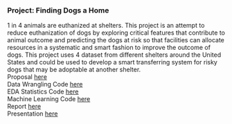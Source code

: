 ### Project: Finding Dogs a Home <br>
1 in 4 animals are euthanized at shelters. This project is an attempt to reduce euthanization of dogs by exploring critical features that contribute to animal outcome and predicting the dogs at risk so that facilities can allocate resources in a systematic and smart fashion to improve the outcome of dogs. This project uses 4 dataset from different shelters around the United States and could be used to develop a smart transferring system for risky dogs that may be adoptable at another shelter. <br>
Proposal [here](https://github.com/activerabbit/Finding-Dogs-a-Home/blob/master/Reports/Capstone%20Project%20Proposal%201%20Finding%20Pet%20a%20Home.docx)<br>
Data Wrangling Code [here](https://github.com/activerabbit/Finding-Dogs-a-Home/blob/master/Notebooks/Data%20Wrangling.ipynb)<br>
EDA Statistics Code [here](https://github.com/activerabbit/Finding-Dogs-a-Home/blob/master/Notebooks/EDA%20Statistical%20Analysis.ipynb)<br>
Machine Learning Code [here](hhttps://github.com/activerabbit/Finding-Dogs-a-Home/blob/master/Notebooks/Machine%20Learning.ipynb)<br>
Report [here](https://github.com/activerabbit/Finding-Dogs-a-Home/blob/master/Reports/Report.docx)<br>
Presentation [here](https://github.com/activerabbit/Finding-Dogs-a-Home/blob/master/Reports/Presentation.pptx)<br>
